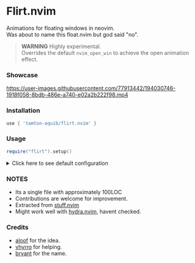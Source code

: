 # Flirt.nvim

Animations for floating windows in neovim.<br />
Was about to name this float.nvim but god said "no".

> **WARNING**
> Highly experimental. <br />
> Overrides the default `nvim_open_win` to achieve the open animation effect.

### Showcase

https://user-images.githubusercontent.com/77913442/194030746-1918f058-8bdb-486e-a740-e02a2b222f98.mp4

### Installation
```lua
use { 'tamton-aquib/flirt.nvim' }
```

### Usage
```lua
require("flirt").setup()
```

<details>

<summary>Click here to see default configuration</summary>

```lua
require("flirt").setup {
    override_open = true, -- experimental
    close_command = 'Q',
    default_move_mappings = true, -- <C-arrows> to move floats
    default_resize_mappings = true, -- <A-arrows> to resize floats
    -- more options on the way.
}
```

If you want to map to different keys:
```lua
local f = require("flirt")

vim.keymap.set('n', '<leader><left>', function() f.move("left") end, {})
vim.keymap.set('n', '<leader><up>', function() f.move("up") end, {}) -- etc
```

</details>

### NOTES
- Its a single file with approximately 100LOC
- Contributions are welcome for improvement.
- Extracted from [stuff.nvim](https://github.com/tamton-aquib/stuff.nvim)
- Might work well with [hydra.nvim](https://github.com/anuvyklack/hydra.nvim), havent checked.

### Credits
- [aloof](https://github.com/vsedov) for the idea.
- [vhyrro](https://github.com/vsedov) for helping.
- [bryant](https://github.com/bryant-the-coder/) for the name.
